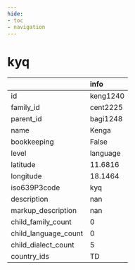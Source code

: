 ```yaml
---
hide:
- toc
- navigation
---
```

# kyq
|                      | info     |
|:---------------------|:---------|
| id                   | keng1240 |
| family_id            | cent2225 |
| parent_id            | bagi1248 |
| name                 | Kenga    |
| bookkeeping          | False    |
| level                | language |
| latitude             | 11.6816  |
| longitude            | 18.1464  |
| iso639P3code         | kyq      |
| description          | nan      |
| markup_description   | nan      |
| child_family_count   | 0        |
| child_language_count | 0        |
| child_dialect_count  | 5        |
| country_ids          | TD       |